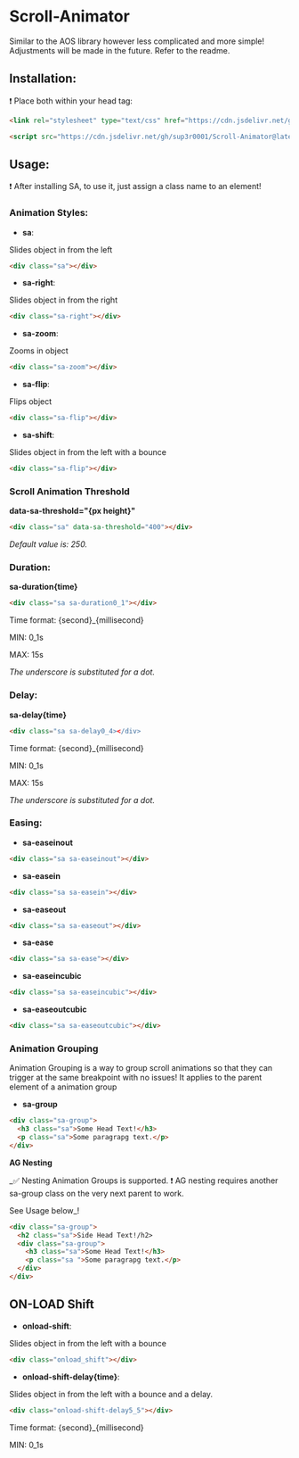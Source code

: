 # Scroll-Animator
Similar to the AOS library however less complicated and more simple! Adjustments will be made in the future. Refer to the readme.

## Installation:
❗ Place both within your head tag:

``` html
<link rel="stylesheet" type="text/css" href="https://cdn.jsdelivr.net/gh/sup3r0001/Scroll-Animator@latest/Scroll%20Animator/scrollanimator.css">
```

``` html
<script src="https://cdn.jsdelivr.net/gh/sup3r0001/Scroll-Animator@latest/Scroll%20Animator/scrollanimator.js"></script>
```

## Usage:
❗ After installing SA, to use it, just assign a class name to an element!


### Animation Styles:
- **sa**:

Slides object in from the left
``` html
<div class="sa"></div>
```

- **sa-right**:

Slides object in from the right
``` html
<div class="sa-right"></div>
```

- **sa-zoom**:

Zooms in object
``` html
<div class="sa-zoom"></div>
```

- **sa-flip**:

Flips object
``` html
<div class="sa-flip"></div>
```

- **sa-shift**:

Slides object in from the left with a bounce
``` html
<div class="sa-flip"></div>
```


### Scroll Animation Threshold

**data-sa-threshold="{px height}"**
``` html
<div class="sa" data-sa-threshold="400"></div>
```

_Default value is: 250._



### Duration:

**sa-duration{time}**
``` html
<div class="sa sa-duration0_1"></div>
```

Time format: {second}_{millisecond}

MIN: 0_1s

MAX: 15s

*The underscore is substituted for a dot.* 



### Delay:

**sa-delay{time}**
``` html
<div class="sa sa-delay0_4></div>
```

Time format: {second}_{millisecond}

MIN: 0_1s

MAX: 15s

*The underscore is substituted for a dot.* 



### Easing:


- **sa-easeinout**

``` html
<div class="sa sa-easeinout"></div>
```

- **sa-easein**

``` html
<div class="sa sa-easein"></div>
```

- **sa-easeout**

``` html
<div class="sa sa-easeout"></div>
```

- **sa-ease**

``` html
<div class="sa sa-ease"></div>
```

- **sa-easeincubic**

``` html
<div class="sa sa-easeincubic"></div>
```

- **sa-easeoutcubic**

``` html
<div class="sa sa-easeoutcubic"></div>
```



### Animation Grouping

Animation Grouping is a way to group scroll animations 
so that they can trigger at the same breakpoint with no issues! 
It applies to the parent element of a animation group

- **sa-group** 

``` html
<div class="sa-group">
  <h3 class="sa">Some Head Text!</h3>
  <p class="sa">Some paragrapg text.</p>
</div>
```


**AG Nesting**

_✅ Nesting Animation Groups is supported.
❗ AG nesting requires another sa-group class on the very next parent to work. 

See Usage below_!

``` html
<div class="sa-group">
  <h2 class="sa">Side Head Text!/h2>
  <div class="sa-group">
    <h3 class="sa">Some Head Text!</h3>
    <p class="sa ">Some paragrapg text.</p>
  </div>
</div>
```



## ON-LOAD Shift

- **onload-shift**:

Slides object in from the left with a bounce
``` html
<div class="onload_shift"></div>
```

- **onload-shift-delay{time}**:

Slides object in from the left with a bounce and a delay.
``` html
<div class="onload-shift-delay5_5"></div>
```

Time format: {second}_{millisecond}

MIN: 0_1s

